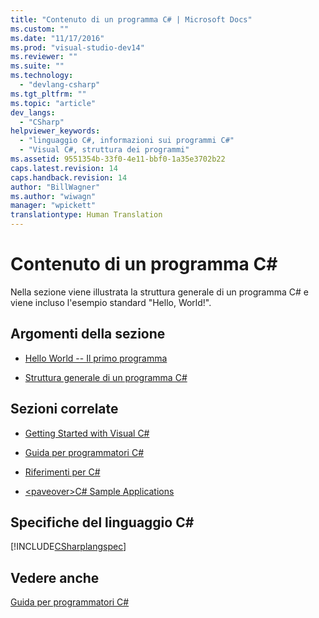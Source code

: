 ```yaml
---
title: "Contenuto di un programma C# | Microsoft Docs"
ms.custom: ""
ms.date: "11/17/2016"
ms.prod: "visual-studio-dev14"
ms.reviewer: ""
ms.suite: ""
ms.technology: 
  - "devlang-csharp"
ms.tgt_pltfrm: ""
ms.topic: "article"
dev_langs: 
  - "CSharp"
helpviewer_keywords: 
  - "linguaggio C#, informazioni sui programmi C#"
  - "Visual C#, struttura dei programmi"
ms.assetid: 9551354b-33f0-4e11-bbf0-1a35e3702b22
caps.latest.revision: 14
caps.handback.revision: 14
author: "BillWagner"
ms.author: "wiwagn"
manager: "wpickett"
translationtype: Human Translation
---
```

# Contenuto di un programma C#
Nella sezione viene illustrata la struttura generale di un programma C\# e viene incluso l'esempio standard "Hello, World\!".  
  
## Argomenti della sezione  
  
-   [Hello World \-\- Il primo programma](../../../csharp/programming-guide/inside-a-program/hello-world-your-first-program.md)  
  
-   [Struttura generale di un programma C\#](../../../csharp/programming-guide/inside-a-program/general-structure-of-a-csharp-program.md)  
  
## Sezioni correlate  
  
-   [Getting Started with Visual C\#](../../../csharp/getting-started/getting-started-with-csharp.md)  
  
-   [Guida per programmatori C\#](../../../csharp/programming-guide/index.md)  
  
-   [Riferimenti per C\#](../../../csharp/language-reference/index.md)  
  
-   [\<paveover\>C\# Sample Applications](http://msdn.microsoft.com/it-it/9a9d7aaa-51d3-4224-b564-95409b0f3e15)  
  
## Specifiche del linguaggio C\#  
 [!INCLUDE[CSharplangspec](../../../csharp/language-reference/keywords/includes/csharplangspec_md.md)]  
  
## Vedere anche  
 [Guida per programmatori C\#](../../../csharp/programming-guide/index.md)
